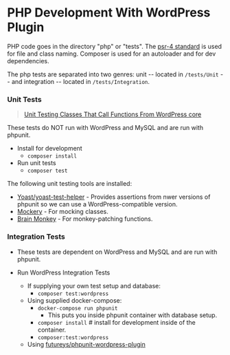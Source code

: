 # PHP Development With WordPress Plugin


PHP code goes in the directory "php" or "tests". The [psr-4 standard](https://www.php-fig.org/psr/psr-4/) is used for file and class naming. Composer is used for an autoloader and for dev dependencies.

The php tests are separated into two genres: unit -- located in `/tests/Unit` -- and integration -- located in `/tests/Integration`.

### Unit Tests

> [Unit Testing Classes That Call Functions From WordPress core](https://dev.to/shelob9/unit-testing-classes-that-call-functions-form-wordpress-core-3h5p)

These tests do NOT run with WordPress and MySQL and are run with phpunit.

- Install for development
  - `composer install`
- Run unit tests
  - `composer test`
  
The following unit testing tools are installed:
- [Yoast/yoast-test-helper](https://github.com/Yoast/yoast-test-helper) - Provides assertions from nwer versions of phpunit so we can use a WordPress-compatible version.
- [Mockery](http://docs.mockery.io/en/latest) - For mocking classes.
- [Brain Monkey](https://giuseppe-mazzapica.gitbook.io/brain-monkey/) - For monkey-patching functions.



### Integration Tests

- These tests are dependent on WordPress and MySQL and  are run with phpunit.

- Run WordPress Integration Tests
  - If supplying your own test setup and database:
    - `composer test:wordpress`
  - Using supplied docker-compose:
    - `docker-compose run phpunit`
        - This puts you inside phpunit container with database setup.
    - `composer install` # install for development inside of the container.
    - `composer:test:wordpress`
  - Using [futureys/phpunit-wordpress-plugin](https://hub.docker.com/r/futureys/phpunit-wordpress-plugin)